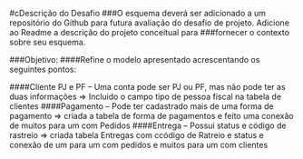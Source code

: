 #cDescrição do Desafio
###O esquema deverá ser adicionado a um repositório do Github para futura avaliação do desafio de projeto. Adicione ao Readme a descrição do projeto conceitual para ###fornecer o contexto sobre seu esquema.

###Objetivo:
####Refine o modelo apresentado acrescentando os seguintes pontos:

####Cliente PJ e PF – Uma conta pode ser PJ ou PF, mas não pode ter as duas informações => Incluido o campo tipo de pessoa fiscal na tabela de clientes
####Pagamento – Pode ter cadastrado mais de uma forma de pagamento => criada a tabela de forma de pagamentos e feito uma conexão de muitos para um com Pedidos
####Entrega – Possui status e código de rastreio => criada tabela Entregas com ccódigo de Ratreio e status e conexão de um para um com pedidos e muitos para um com clientes
